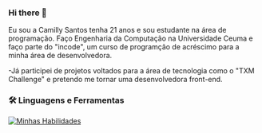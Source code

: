 ### Hi there 👋
Eu sou a Camilly Santos tenha 21 anos e sou estudante na área de programação.
Faço Engenharia da Computação na Universidade Ceuma e faço parte do "incode", um curso de programção de acréscimo para a minha área 
de desenvolvedora.

-Já participei de projetos voltados para a área de tecnologia como o "TXM Challenge" 
 e pretendo me tornar uma desenvolvedora front-end.
### 🛠️ Linguagens e Ferramentas  
[![Minhas Habilidades](https://skillicons.dev/icons?i=html,css,javascript,figma,py,
)](https://skillicons.dev)
          
##
